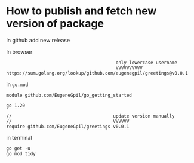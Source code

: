 # How to publish and fetch new version of package

In github add new release

In browser
```
                                         only lowercase username
                                         VVVVVVVVVV
https://sum.golang.org/lookup/github.com/eugenegpil/greetings@v0.0.1
```

in `go.mod`
```
module github.com/EugeneGpil/go_getting_started

go 1.20

//                                      update version manually
//                                      VVVVVV
require github.com/EugeneGpil/greetings v0.0.1
```

in terminal
```
go get -u
go mod tidy
```
